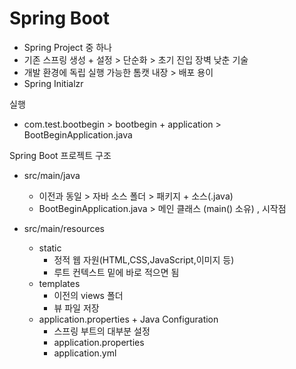# Spring Boot
- Spring Project 중 하나 
- 기존 스프링 생성 + 설정 > 단순화 > 초기 진입 장벽 낮춘 기술 
- 개발 환경에 독립 실행 가능한 톰캣 내장 > 배포 용이
- Spring Initialzr


실행
- com.test.bootbegin > bootbegin + application > BootBeginApplication.java

Spring Boot 프로젝트 구조 
- src/main/java 
	- 이전과 동일 > 자바 소스 폴더 > 패키지 + 소스(.java)
	- BootBeginApplication.java > 메인 클래스 (main() 소유) , 시작점

- src/main/resources 
	- static
		- 정적 웹 자원(HTML,CSS,JavaScript,이미지 등)
		- 루트 컨텍스트 밑에 바로 적으면 됨 
	- templates
		- 이전의 views 폴더 
		- 뷰 파일 저장 
	- application.properties + Java Configuration
		- 스프링 부트의 대부분 설정
		- application.properties
		- application.yml